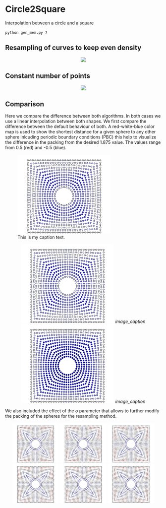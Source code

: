 # Circle2Square

Interpolation between a circle and a square

```
python gen_mem.py 7
```

## Resampling of curves to keep even density

<p align="center">
  <img width="500" src="images/dens.gif">
</p>

## Constant number of points

<p align="center">
  <img width="500" src="images/dots.gif">
</p>

## Comparison

Here we compare the difference between both algorithms. In both cases we use a linear interpolation between both shapes. We first compare the difference between the default behaviour of both. A red-white-blue color map is used to show the shortest distance for a given sphere to any other sphere inlcuding periodic boundary conditions (PBC) this help to visualize the difference in the packing from the desired 1.875 value. The values range from 0.5 (red) and -0.5 (blue).

<figure>
  <img width="300" src="images/dens_default.png" />
  <figcaption>This is my caption text.</figcaption>
</figure>

<p align="center">
  <img width="300" src="images/dens_default.png",  alt>
  <em>image_caption</em>
  <img width="300" src="images/dots.png",  alt>
  <em>image_caption</em>
</p>

We also included the effect of the $\sigma$ parameter that allows to further modify the packing of the spheres for the resampling method. 

<p align="center">
  <img width="150" src="images/dens_mod_12.png",  caption="$\sigma = 12$">
  <img width="150" src="images/dens_mod_12.png",  caption="$\sigma = 12$">
  <img width="150" src="images/dens_mod_12.png",  caption="$\sigma = 12$">
  <img width="150" src="images/dens_mod_12.png",  caption="$\sigma = 12$">
  <img width="150" src="images/dens_mod_12.png",  caption="$\sigma = 12$">
  <img width="150" src="images/dens_mod_12.png",  caption="$\sigma = 12$">
</p>
